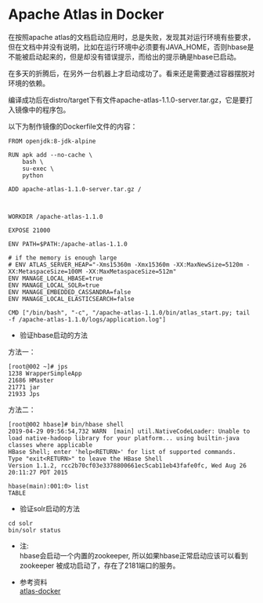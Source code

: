 # Apache Atlas in Docker

在按照apache atlas的文档启动应用时，总是失败，发现其对运行环境有些要求，但在文档中并没有说明，比如在运行环境中必须要有JAVA_HOME，否则hbase是不能被启动起来的，但是却没有错误提示，而给出的提示确是hbase已启动。

在多天的折腾后，在另外一台机器上才启动成功了。看来还是需要通过容器摆脱对环境的依赖。

编译成功后在distro/target下有文件apache-atlas-1.1.0-server.tar.gz，它是要打入镜像中的程序包。

以下为制作镜像的Dockerfile文件的内容：
````
FROM openjdk:8-jdk-alpine

RUN apk add --no-cache \
    bash \
    su-exec \
    python

ADD apache-atlas-1.1.0-server.tar.gz /



WORKDIR /apache-atlas-1.1.0

EXPOSE 21000

ENV PATH=$PATH:/apache-atlas-1.1.0

# if the memory is enough large
# ENV ATLAS_SERVER_HEAP="-Xms15360m -Xmx15360m -XX:MaxNewSize=5120m -XX:MetaspaceSize=100M -XX:MaxMetaspaceSize=512m"
ENV MANAGE_LOCAL_HBASE=true
ENV MANAGE_LOCAL_SOLR=true
ENV MANAGE_EMBEDDED_CASSANDRA=false
ENV MANAGE_LOCAL_ELASTICSEARCH=false

CMD ["/bin/bash", "-c", "/apache-atlas-1.1.0/bin/atlas_start.py; tail -f /apache-atlas-1.1.0/logs/application.log"]
````




- 验证hbase启动的方法

方法一：
````
[root@002 ~]# jps
1238 WrapperSimpleApp
21686 HMaster
21771 jar
21933 Jps

````

方法二：

````
[root@002 hbase]# bin/hbase shell
2019-04-29 09:56:54,732 WARN  [main] util.NativeCodeLoader: Unable to load native-hadoop library for your platform... using builtin-java classes where applicable
HBase Shell; enter 'help<RETURN>' for list of supported commands.
Type "exit<RETURN>" to leave the HBase Shell
Version 1.1.2, rcc2b70cf03e3378800661ec5cab11eb43fafe0fc, Wed Aug 26 20:11:27 PDT 2015

hbase(main):001:0> list
TABLE 

````


- 验证solr启动的方法

````
cd solr
bin/solr status

````

* 注:     
hbase会启动一个内置的zookeeper, 所以如果hbase正常启动应该可以看到zookeeper 被成功启动了，存在了2181端口的服务。

- 参考资料    
[atlas-docker](https://github.com/michalmiklas/atlas-docker)  


